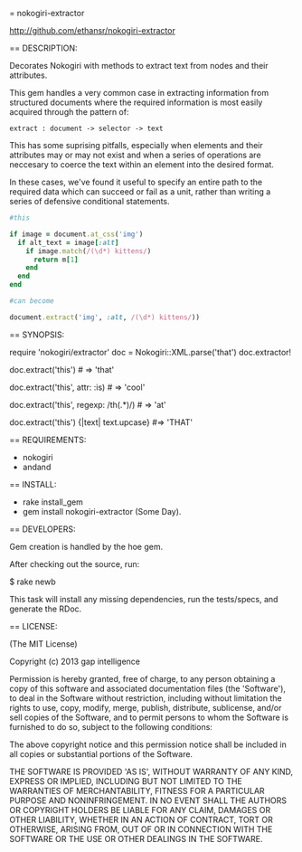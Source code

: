 = nokogiri-extractor

http://github.com/ethansr/nokogiri-extractor

== DESCRIPTION:

Decorates Nokogiri with methods to extract text from nodes and
their attributes. 

This gem handles a very common case in extracting information
from structured documents where the required information is
most easily acquired through the pattern of:

```
extract : document -> selector -> text
```

This has some suprising pitfalls, especially when elements and
their attributes may or may not exist and when a series of
operations are neccesary to coerce the text within an element
into the desired format.

In these cases, we've found it useful to specify an entire path
to the required data which can succeed or fail as a unit, rather
than writing a series of defensive conditional statements.

```ruby
#this

if image = document.at_css('img')
  if alt_text = image[:alt]
    if image.match(/(\d*) kittens/)
      return m[1]
    end
  end
end

#can become

document.extract('img', :alt, /(\d*) kittens/))

```
== SYNOPSIS:

  require 'nokogiri/extractor'
  doc = Nokogiri::XML.parse('<this is="cool">that</this>')
  doc.extractor!

  doc.extract('this') # => 'that'

  doc.extract('this', attr: :is) # => 'cool'

  doc.extract('this', regexp: /th(.*)/) # => 'at'

  doc.extract('this') {|text| text.upcase} #=> 'THAT'

== REQUIREMENTS:

* nokogiri
* andand

== INSTALL:

* rake install_gem
* gem install nokogiri-extractor (Some Day).

== DEVELOPERS:

Gem creation is handled by the hoe gem.

After checking out the source, run:

  $ rake newb

This task will install any missing dependencies, run the tests/specs,
and generate the RDoc.

== LICENSE:

(The MIT License)

Copyright (c) 2013 gap intelligence

Permission is hereby granted, free of charge, to any person obtaining
a copy of this software and associated documentation files (the
'Software'), to deal in the Software without restriction, including
without limitation the rights to use, copy, modify, merge, publish,
distribute, sublicense, and/or sell copies of the Software, and to
permit persons to whom the Software is furnished to do so, subject to
the following conditions:

The above copyright notice and this permission notice shall be
included in all copies or substantial portions of the Software.

THE SOFTWARE IS PROVIDED 'AS IS', WITHOUT WARRANTY OF ANY KIND,
EXPRESS OR IMPLIED, INCLUDING BUT NOT LIMITED TO THE WARRANTIES OF
MERCHANTABILITY, FITNESS FOR A PARTICULAR PURPOSE AND NONINFRINGEMENT.
IN NO EVENT SHALL THE AUTHORS OR COPYRIGHT HOLDERS BE LIABLE FOR ANY
CLAIM, DAMAGES OR OTHER LIABILITY, WHETHER IN AN ACTION OF CONTRACT,
TORT OR OTHERWISE, ARISING FROM, OUT OF OR IN CONNECTION WITH THE
SOFTWARE OR THE USE OR OTHER DEALINGS IN THE SOFTWARE.

